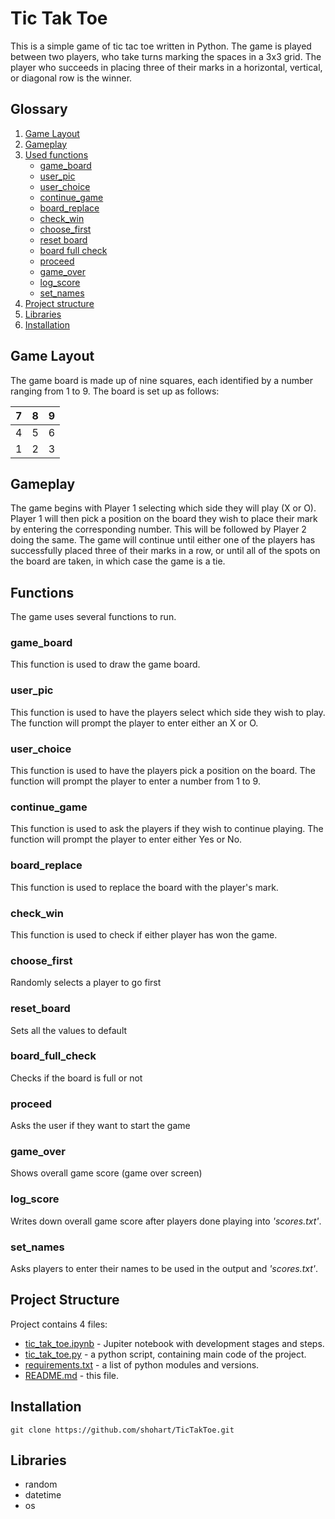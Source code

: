 # Tic Tak Toe

This is a simple game of tic tac toe written in Python. The game is played between two players, who take turns marking the spaces in a 3x3 grid. The player who succeeds in placing three of their marks in a horizontal, vertical, or diagonal row is the winner.

## Glossary

1. [Game Layout](#game-layout)
2. [Gameplay](#gameplay)
3. [Used functions](#functions)
   - [game_board](#game_board)
   - [user_pic](#user_pic)
   - [user_choice](#user_choice)
   - [continue_game](#continue_game)
   - [board_replace](#board_replace)
   - [check_win](#check_win)
   - [choose_first](#choose_first)
   - [reset board](#reset_board)
   - [board full check](#board_full_check)
   - [proceed](#proceed)
   - [game_over](#game_over)
   - [log_score](#log_score)
   - [set_names](#set_names)
4. [Project structure](#project-structure)
5. [Libraries](#libraries)
6. [Installation](#installation)

## Game Layout

The game board is made up of nine squares, each identified by a number ranging from 1 to 9. The board is set up as follows:

| 7   | 8   | 9   |
| --- | --- | --- |
| 4   | 5   | 6   |
| 1   | 2   | 3   |

## Gameplay

The game begins with Player 1 selecting which side they will play (X or O). Player 1 will then pick a position on the board they wish to place their mark by entering the corresponding number. This will be followed by Player 2 doing the same. The game will continue until either one of the players has successfully placed three of their marks in a row, or until all of the spots on the board are taken, in which case the game is a tie.

## Functions

The game uses several functions to run.

### game_board

This function is used to draw the game board.

### user_pic

This function is used to have the players select which side they wish to play. The function will prompt the player to enter either an X or O.

### user_choice

This function is used to have the players pick a position on the board. The function will prompt the player to enter a number from 1 to 9.

### continue_game

This function is used to ask the players if they wish to continue playing. The function will prompt the player to enter either Yes or No.

### board_replace

This function is used to replace the board with the player's mark.

### check_win

This function is used to check if either player has won the game.

### choose_first

Randomly selects a player to go first

### reset_board

Sets all the values to default

### board_full_check

Checks if the board is full or not

### proceed

Asks the user if they want to start the game

### game_over

Shows overall game score (game over screen)

### log_score

Writes down overall game score after players done playing into _'scores.txt'_.

### set_names

Asks players to enter their names to be used in the output and _'scores.txt'_.

## Project Structure

Project contains 4 files:

- [tic_tak_toe.ipynb](./tic_tak_toe.ipynb) - Jupiter notebook with development stages and steps.
- [tic_tak_toe.py](./tic_tak_toe.py) - a python script, containing main code of the project.
- [requirements.txt](./requirements.txt) - a list of python modules and versions.
- [README.md](./README.md) - this file.

## Installation

```Git
git clone https://github.com/shohart/TicTakToe.git
```

## Libraries

- random
- datetime
- os
